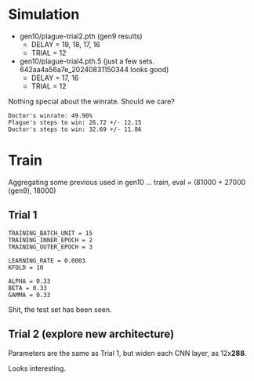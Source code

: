 
# Simulation

* gen10/plague-trial2.pth (gen9 results)
  * DELAY = 19, 18, 17, 16
  * TRIAL = 12
* gen10/plague-trial4.pth.5 (just a few sets. 642aa4a56a7e_20240831150344 looks good)
  * DELAY = 17, 16
  * TRIAL = 12

Nothing special about the winrate. Should we care?
```
Doctor's winrate: 49.90%
Plague's steps to win: 26.72 +/- 12.15
Doctor's steps to win: 32.69 +/- 11.86
```

# Train

Aggregating some previous used in gen10 ...
train, eval = (81000 + 27000 (gen9), 18000)

## Trial 1

```
TRAINING_BATCH_UNIT = 15
TRAINING_INNER_EPOCH = 2
TRAINING_OUTER_EPOCH = 3

LEARNING_RATE = 0.0003
KFOLD = 10

ALPHA = 0.33
BETA = 0.33
GAMMA = 0.33
```

Shit, the test set has been seen.

## Trial 2 (explore new architecture)

Parameters are the same as Trial 1, but widen each CNN layer, as 12x**288**.

Looks interesting.
